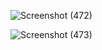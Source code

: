 
![Screenshot (472)](https://github.com/user-attachments/assets/3670fa05-4d2c-49ed-92c6-32586bf6ca49)

![Screenshot (473)](https://github.com/user-attachments/assets/fef56a97-2a7a-4fae-b772-ec052f3b644f)


